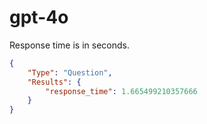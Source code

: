 # gpt-4o
Response time is in seconds.
```json
{
    "Type": "Question",
    "Results": {
        "response_time": 1.665499210357666
    }
}
```